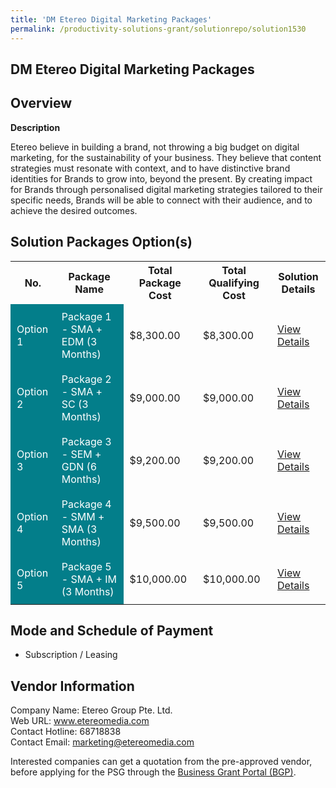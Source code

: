 ```yaml
---
title: 'DM Etereo Digital Marketing Packages'
permalink: /productivity-solutions-grant/solutionrepo/solution1530
---
```


## DM Etereo Digital Marketing Packages

## Overview

**Description**

Etereo believe in building a brand, not throwing a big budget on digital marketing, for the sustainability of your business. 
They believe that content strategies must resonate with context, and to have distinctive brand identities for Brands to grow into, beyond the present. 
By creating impact for Brands through personalised digital marketing strategies tailored to their specific needs, Brands will be able to connect with their audience, and to achieve the desired outcomes.

## Solution Packages Option(s)

<table>
<tr>
<th><b>No.</b></th>
<th><b>Package Name</b></th>
<th><b>Total Package Cost</b></th>
<th><b>Total Qualifying Cost</b></th>
<th><b>Solution Details</b></th>
</tr>
<tr>
<td style='padding: 10px; background-color: #037E8A; color: #FFFFFF;'>Option 1</td>
<td style='padding: 10px; background-color: #037E8A; color: #FFFFFF;'>Package 1 - SMA + EDM (3 Months)</td>
<td style='padding: 10px;'>$8,300.00</td>
<td style='padding: 10px;'>$8,300.00</td>
<td style='padding: 10px;'><a href='/images/psg/Etereo_DM_28122023_Desensitised_Annex3_Part1.pdf' target='_blank'>View Details</a></td>
</tr>
<tr>
<td style='padding: 10px; background-color: #037E8A; color: #FFFFFF;'>Option 2</td>
<td style='padding: 10px; background-color: #037E8A; color: #FFFFFF;'>Package 2 - SMA + SC (3 Months)</td>
<td style='padding: 10px;'>$9,000.00</td>
<td style='padding: 10px;'>$9,000.00</td>
<td style='padding: 10px;'><a href='/images/psg/Etereo_DM_28122023_Desensitised_Annex3_Part2.pdf' target='_blank'>View Details</a></td>
</tr>
<tr>
<td style='padding: 10px; background-color: #037E8A; color: #FFFFFF;'>Option 3</td>
<td style='padding: 10px; background-color: #037E8A; color: #FFFFFF;'>Package 3 - SEM + GDN (6 Months)</td>
<td style='padding: 10px;'>$9,200.00</td>
<td style='padding: 10px;'>$9,200.00</td>
<td style='padding: 10px;'><a href='/images/psg/Etereo_DM_28122023_Desensitised_Annex3_Part3.pdf' target='_blank'>View Details</a></td>
</tr>
<tr>
<td style='padding: 10px; background-color: #037E8A; color: #FFFFFF;'>Option 4</td>
<td style='padding: 10px; background-color: #037E8A; color: #FFFFFF;'>Package 4 - SMM + SMA (3 Months)</td>
<td style='padding: 10px;'>$9,500.00</td>
<td style='padding: 10px;'>$9,500.00</td>
<td style='padding: 10px;'><a href='/images/psg/Etereo_DM_28122023_Desensitised_Annex3_Part4.pdf' target='_blank'>View Details</a></td>
</tr>
<tr>
<td style='padding: 10px; background-color: #037E8A; color: #FFFFFF;'>Option 5</td>
<td style='padding: 10px; background-color: #037E8A; color: #FFFFFF;'>Package 5 - SMA + IM (3 Months)</td>
<td style='padding: 10px;'>$10,000.00</td>
<td style='padding: 10px;'>$10,000.00</td>
<td style='padding: 10px;'><a href='/images/psg/Etereo_DM_28122023_Desensitised_Annex3_Part5.pdf' target='_blank'>View Details</a></td>
</tr>
</table>

## Mode and Schedule of Payment

 - Subscription / Leasing

## Vendor Information

 Company Name: Etereo Group Pte. Ltd.<br>Web URL: www.etereomedia.com <br>Contact Hotline: 68718838 <br>Contact Email: marketing@etereomedia.com <br>

Interested companies can get a quotation from the pre-approved vendor, before applying for the PSG through the <a href='https://www.businessgrants.gov.sg/' target='_blank' rel='noopener'>Business Grant Portal (BGP)</a>.

<script src="/jquery/resize-tables.js"></script>
